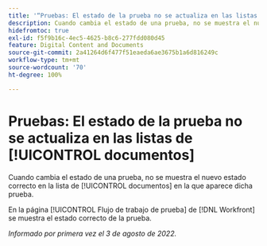 ```yaml
---
title: '“Pruebas: El estado de la prueba no se actualiza en las listas de documentos”'
description: Cuando cambia el estado de una prueba, no se muestra el nuevo estado correcto en la lista de documentos en la que aparece dicha prueba.
hidefromtoc: true
exl-id: f5f9b16c-4ec5-4625-b8c6-277fdd080d45
feature: Digital Content and Documents
source-git-commit: 2a41264d6f477f51eaeda6ae3675b1a6d816249c
workflow-type: tm+mt
source-wordcount: '70'
ht-degree: 100%

---
```


# Pruebas: El estado de la prueba no se actualiza en las listas de [!UICONTROL documentos]

<!--Won't fix tab, article live by request-->

Cuando cambia el estado de una prueba, no se muestra el nuevo estado correcto en la lista de [!UICONTROL documentos] en la que aparece dicha prueba.

En la página [!UICONTROL Flujo de trabajo de prueba] de [!DNL Workfront] se muestra el estado correcto de la prueba.

_Informado por primera vez el 3 de agosto de 2022._
